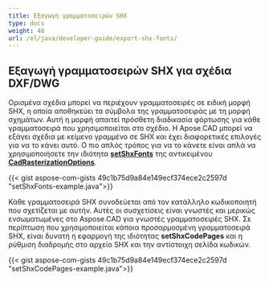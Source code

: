 ```yaml
---
title: Εξαγωγή γραμματοσειρών SHX
type: docs
weight: 40
url: /el/java/developer-guide/export-shx-fonts/
---
```


## **Εξαγωγή γραμματοσειρών SHX για σχέδια DXF/DWG**

Ορισμένα σχέδια μπορεί να περιέχουν γραμματοσειρές σε ειδική μορφή SHX, η οποία αποθηκεύει τα σύμβολα της γραμματοσειράς με τη μορφή σχημάτων. Αυτή η μορφή απαιτεί πρόσθετη διαδικασία φόρτωσης για κάθε γραμματοσειρά που χρησιμοποιείται στο σχέδιο. Η Apose.CAD μπορεί να εξάγει σχέδια με κείμενο γραμμένο σε SHX και έχει διαφορετικές επιλογές για να το κάνει αυτό. Ο πιο απλός τρόπος για να το κάνετε είναι απλά να χρησιμοποιήσετε την ιδιότητα [**setShxFonts**](https://reference.aspose.com/cad/java/com.aspose.cad.imageoptions/CadRasterizationOptions#setShxFonts-java.lang.String:A-) της αντικειμένου [**CadRasterizationOptions**](https://reference.aspose.com/cad/java/com.aspose.cad.imageoptions/CadRasterizationOptions).

{{< gist aspose-com-gists 49c1b75d9a84e149ecf374ece2c2597d "setShxFonts-example.java">}}

Κάθε γραμματοσειρά SHX συνοδεύεται από τον κατάλληλο κωδικοποιητή που σχετίζεται με αυτήν. Αυτές οι συσχετίσεις είναι γνωστές και μερικώς ενσωματωμένες στο Aspose.CAD για γνωστές γραμματοσειρές SHX. Σε περίπτωση που χρησιμοποιείται κάποια προσαρμοσμένη γραμματοσειρά SHX, είναι δυνατή η εφαρμογή της ιδιότητας **setShxCodePages** και η ρύθμιση διαδρομής στο αρχείο SHX και την αντίστοιχη σελίδα κωδικών.

{{< gist aspose-com-gists 49c1b75d9a84e149ecf374ece2c2597d "setShxCodePages-example.java">}}

